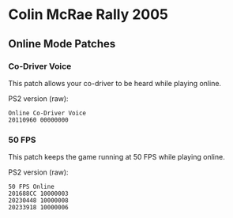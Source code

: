 # Colin McRae Rally 2005

## Online Mode Patches

### Co-Driver Voice

This patch allows your co-driver to be heard while playing online.

PS2 version (raw):

```
Online Co-Driver Voice
20110960 00000000
```

### 50 FPS

This patch keeps the game running at 50 FPS while playing online.

PS2 version (raw):

```
50 FPS Online
201688CC 10000003
20230448 10000008
20233918 10000006
```
